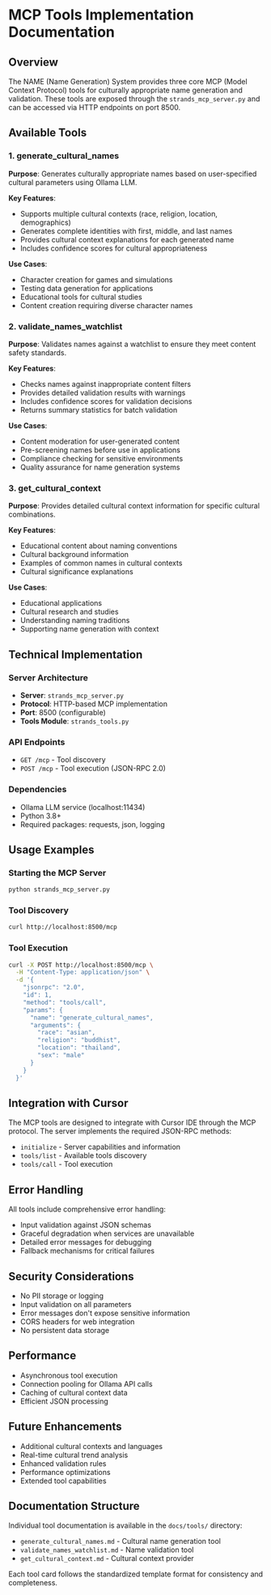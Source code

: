 # MCP Tools Implementation Documentation

## Overview

The NAME (Name Generation) System provides three core MCP (Model Context Protocol) tools for culturally appropriate name generation and validation. These tools are exposed through the `strands_mcp_server.py` and can be accessed via HTTP endpoints on port 8500.

## Available Tools

### 1. generate_cultural_names
**Purpose**: Generates culturally appropriate names based on user-specified cultural parameters using Ollama LLM.

**Key Features**:
- Supports multiple cultural contexts (race, religion, location, demographics)
- Generates complete identities with first, middle, and last names
- Provides cultural context explanations for each generated name
- Includes confidence scores for cultural appropriateness

**Use Cases**:
- Character creation for games and simulations
- Testing data generation for applications
- Educational tools for cultural studies
- Content creation requiring diverse character names

### 2. validate_names_watchlist
**Purpose**: Validates names against a watchlist to ensure they meet content safety standards.

**Key Features**:
- Checks names against inappropriate content filters
- Provides detailed validation results with warnings
- Includes confidence scores for validation decisions
- Returns summary statistics for batch validation

**Use Cases**:
- Content moderation for user-generated content
- Pre-screening names before use in applications
- Compliance checking for sensitive environments
- Quality assurance for name generation systems

### 3. get_cultural_context
**Purpose**: Provides detailed cultural context information for specific cultural combinations.

**Key Features**:
- Educational content about naming conventions
- Cultural background information
- Examples of common names in cultural contexts
- Cultural significance explanations

**Use Cases**:
- Educational applications
- Cultural research and studies
- Understanding naming traditions
- Supporting name generation with context

## Technical Implementation

### Server Architecture
- **Server**: `strands_mcp_server.py`
- **Protocol**: HTTP-based MCP implementation
- **Port**: 8500 (configurable)
- **Tools Module**: `strands_tools.py`

### API Endpoints
- `GET /mcp` - Tool discovery
- `POST /mcp` - Tool execution (JSON-RPC 2.0)

### Dependencies
- Ollama LLM service (localhost:11434)
- Python 3.8+
- Required packages: requests, json, logging

## Usage Examples

### Starting the MCP Server
```bash
python strands_mcp_server.py
```

### Tool Discovery
```bash
curl http://localhost:8500/mcp
```

### Tool Execution
```bash
curl -X POST http://localhost:8500/mcp \
  -H "Content-Type: application/json" \
  -d '{
    "jsonrpc": "2.0",
    "id": 1,
    "method": "tools/call",
    "params": {
      "name": "generate_cultural_names",
      "arguments": {
        "race": "asian",
        "religion": "buddhist",
        "location": "thailand",
        "sex": "male"
      }
    }
  }'
```

## Integration with Cursor

The MCP tools are designed to integrate with Cursor IDE through the MCP protocol. The server implements the required JSON-RPC methods:

- `initialize` - Server capabilities and information
- `tools/list` - Available tools discovery
- `tools/call` - Tool execution

## Error Handling

All tools include comprehensive error handling:
- Input validation against JSON schemas
- Graceful degradation when services are unavailable
- Detailed error messages for debugging
- Fallback mechanisms for critical failures

## Security Considerations

- No PII storage or logging
- Input validation on all parameters
- Error messages don't expose sensitive information
- CORS headers for web integration
- No persistent data storage

## Performance

- Asynchronous tool execution
- Connection pooling for Ollama API calls
- Caching of cultural context data
- Efficient JSON processing

## Future Enhancements

- Additional cultural contexts and languages
- Real-time cultural trend analysis
- Enhanced validation rules
- Performance optimizations
- Extended tool capabilities

## Documentation Structure

Individual tool documentation is available in the `docs/tools/` directory:
- `generate_cultural_names.md` - Cultural name generation tool
- `validate_names_watchlist.md` - Name validation tool  
- `get_cultural_context.md` - Cultural context provider

Each tool card follows the standardized template format for consistency and completeness.
